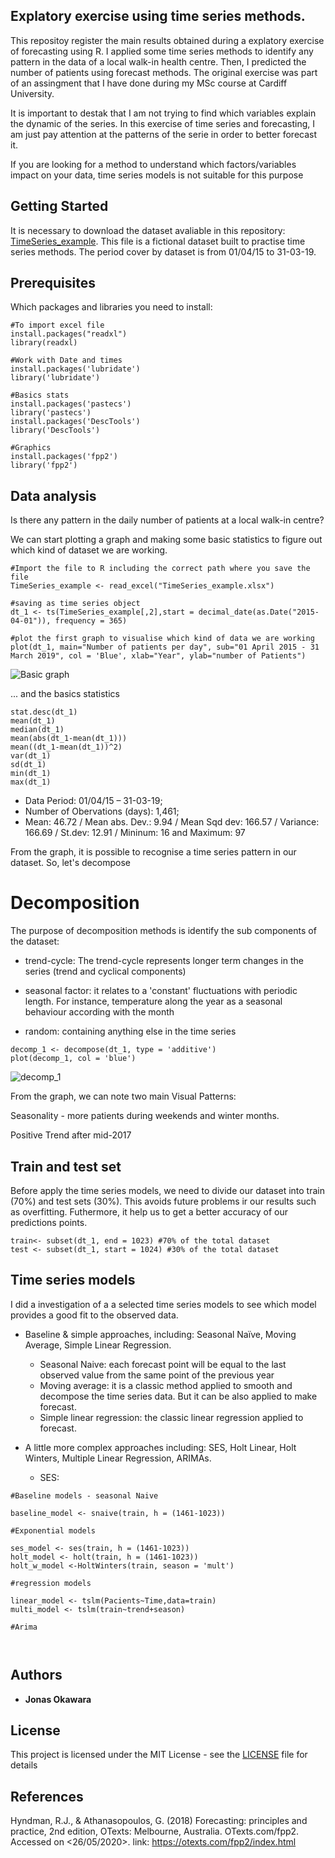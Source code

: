 ## Explatory exercise using time series methods. 
This repositoy register the main results obtained during a explatory exercise of forecasting using R. I applied some time series methods to identify any pattern in the data of a local walk-in health centre. Then, I predicted the number of patients using forecast methods. The original exercise was part of an assingment that I have done during my MSc course at Cardiff University. 

It is important to destak that I am not trying to find which variables explain the dynamic of the series. In this exercise of time series and forecasting, I am just pay attention at the patterns of the serie in order to better forecast it. 

If you are looking for a method to understand which factors/variables impact on your data, time series models is not suitable for this purpose  

## Getting Started

It is necessary to download the dataset avaliable in this repository: [TimeSeries_example](TimeSeries_example.xlsx). This file is a fictional dataset built to practise time series methods. The period cover by dataset is from 01/04/15 to 31-03-19. 

## Prerequisites

Which packages and libraries you need to install:

```
#To import excel file
install.packages("readxl")
library(readxl)

#Work with Date and times
install.packages('lubridate')
library('lubridate')

#Basics stats
install.packages('pastecs')
library('pastecs')
install.packages('DescTools')
library('DescTools')

#Graphics
install.packages('fpp2')
library('fpp2')

```

## Data analysis

Is there any pattern in the daily number of patients at a local walk-in centre? 

We can start plotting a graph and making some basic statistics to figure out which kind of dataset we are working.
```
#Import the file to R including the correct path where you save the file
TimeSeries_example <- read_excel("TimeSeries_example.xlsx")

#saving as time series object
dt_1 <- ts(TimeSeries_example[,2],start = decimal_date(as.Date("2015-04-01")), frequency = 365)

#plot the first graph to visualise which kind of data we are working
plot(dt_1, main="Number of patients per day", sub="01 April 2015 - 31 March 2019", col = 'Blue', xlab="Year", ylab="number of Patients")

```
![Basic graph](basic_graph_v2.png)

... and the basics statistics 

```
stat.desc(dt_1)
mean(dt_1)
median(dt_1)
mean(abs(dt_1-mean(dt_1)))
mean((dt_1-mean(dt_1))^2)
var(dt_1)
sd(dt_1)
min(dt_1)
max(dt_1)
```

- Data Period: 01/04/15 – 31-03-19;
- Number of Obervations (days): 1,461;
- Mean: 46.72 / Mean abs. Dev.: 9.94 / Mean Sqd dev: 166.57 / Variance: 166.69 / St.dev: 12.91 / Mininum: 16 and Maximum: 97

From the graph, it is possible to recognise a time series pattern in our dataset. So, let's decompose 

# Decomposition

The purpose of decomposition methods is identify the sub components of the dataset: 

- trend-cycle: The trend-cycle represents longer term changes in the series (trend and cyclical components) 

- seasonal factor: it relates to a 'constant' fluctuations with periodic length. For instance, temperature along the year as a seasonal behaviour according with the month

- random: containing anything else in the time series

```
decomp_1 <- decompose(dt_1, type = 'additive')
plot(decomp_1, col = 'blue')

```
![decomp_1](decomp_1.png)

From the graph, we can note two main Visual Patterns:  

Seasonality - more patients during weekends and winter months. 

Positive Trend after mid-2017


## Train and test set

Before apply the time series models, we need to divide our dataset into train (70%) and test sets (30%). This avoids future problems ir our results such as overfitting. Futhermore, it help us to get a better accuracy of our predictions points.


```
train<- subset(dt_1, end = 1023) #70% of the total dataset
test <- subset(dt_1, start = 1024) #30% of the total dataset

```

## Time series models

I did a investigation of a a selected time series models to see which model provides a good fit to the observed data.

- Baseline & simple approaches, including: Seasonal Naïve, Moving Average, Simple Linear Regression.

  - Seasonal Naive: each forecast point will be equal to the last observed value from the same point of the previous year
  - Moving average: it is a classic method applied to smooth and decompose the time series data. But it can be also applied to make forecast. 
  - Simple linear regression: the classic linear regression applied to forecast. 

- A little more complex approaches including: SES, Holt Linear, Holt Winters, Multiple Linear Regression, ARIMAs.

  - SES: 


```
#Baseline models - seasonal Naive

baseline_model <- snaive(train, h = (1461-1023))

#Exponential models

ses_model <- ses(train, h = (1461-1023))
holt_model <- holt(train, h = (1461-1023))
holt_w_model <-HoltWinters(train, season = 'mult')

#regression models

linear_model <- tslm(Pacients~Time,data=train)
multi_model <- tslm(train~trend+season)

#Arima



```


## Authors

* **Jonas Okawara** 

## License

This project is licensed under the MIT License - see the [LICENSE](LICENSE) file for details

## References

Hyndman, R.J., & Athanasopoulos, G. (2018) Forecasting: principles and practice, 2nd edition, OTexts: Melbourne, Australia. OTexts.com/fpp2. Accessed on <26/05/2020>. link: https://otexts.com/fpp2/index.html
